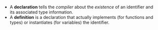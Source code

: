 - A **declaration** tells the _compiler_ about the _existence_ of an identifier and its associated type information.
- A **definition** is a declaration that actually implements (for functions and types) or instantiates (for variables) the identifier.